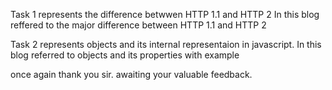Task 1 represents the difference betwwen HTTP 1.1 and HTTP 2 
In this blog reffered to the major difference between HTTP 1.1 and HTTP 2

Task 2 represents objects and its internal representaion in javascript.
In this blog referred to objects and its properties with example
  
  once again thank you sir. awaiting your valuable feedback.
 
